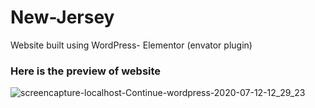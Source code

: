 # New-Jersey
Website built using WordPress- Elementor (envator plugin)

### Here is the preview of website
![screencapture-localhost-Continue-wordpress-2020-07-12-12_29_23](https://user-images.githubusercontent.com/52821772/87240923-75ff4680-c43b-11ea-9422-3db7b2fb3558.png)
